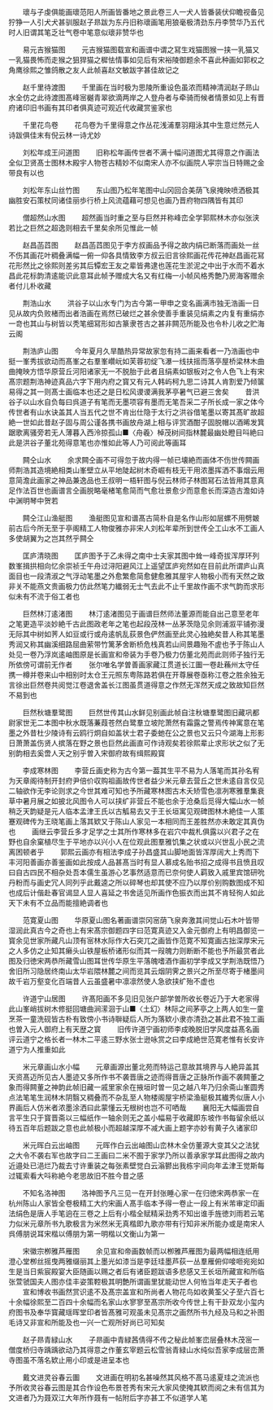 <!-- { "loadSidebar": true } -->
　　瓌与子虔俱能画瓌范阳人所画皆番地之景此卷三人一犬人皆番装伏仰瞻视备见狞狰一人引犬犬甚驯服赵子昻跋为东丹旧称瓌画笔用狼毫极清劲东丹李赞华乃五代时人旧谓其笔乏壮气卷中笔意似瓌非赞华也

　　易元吉猴猫图
　　元吉猴猫图载宣和画谱中谓之冩生戏猫图猴一挟一乳猫又一乳猫畏怖而走猴之狙猂猫之穉怯情事如见后有宋裕陵御题余不喜此种画如郭权之角鹰徐熙之雏鸽散之友人此帧喜赵文敏跋字甚佳故记之

　　赵千里待渡图
　　千里画在当时极为思陵所重设色虽浓而精神清润赵子昻山水全仿之此待渡图髙峰宻樾青翠欲滴两岸之人登舟者与牵骑而候者情景如见上有晋府诸印旧书画有其印者俱真迹可观近代收藏赏鉴家也

　　千里花鸟卷
　　花鸟卷为千里得意之作丛花浅浦羣羽翔泳其中生意烂然元人诗跋俱佳末有倪云林一诗尤妙

　　刘松年成王问道图
　　旧称松年画传世者不满十幅问道图尤其得意之作画法全似卫贤髙士图林木殿宇人物苍古精妙不似南宋人亦不似画院人寜宗当日特赐之金带良有以也

　　刘松年东山丝竹图
　　东山图乃松年笔图中山冈回合美荫飞泉掩映喷洒极其幽胜安石策杖同诸佳丽歩行桥上风流蕴藉可想见也画乃晋府物四隅皆有其印

　　僧超然山水图
　　超然画当时重之至与巨然并称峰峦全学郭熙林木亦似张浃若比之巨然之超逸则相去千里矣余所见惟此一帧

　　赵昌菡蓞图
　　赵昌菡蓞图见于李方叔画品予得之故内绢已断落而画处一丝不伤其画花叶稠叠满幅一俯一仰各具情致李方叔云旧言徐熙画花传花神赵昌画花冩花形然比之徐熙则差劣其后镡宏王友之辈皆弗逮也莲花生淤泥之中出于水而不着水昌此花标韵清逺能识此意耳此帧予赠成大名又有红梅一小帧风格秀艶乃房海客赠余者付儿朴收藏

　　荆浩山水
　　洪谷子以山水专门为古今第一甲申之变名画满市独无浩画一日见从故内负败楮而出者浩画在焉然已破烂之甚余使善手重装见绢素之内复有重绢亦一竒也其山与树皆以秃笔细冩形如古篆隶苍古之甚非闗范所能及也令朴儿收之贮海云阁

　　荆浩庐山图
　　今年夏月久旱酷热异常故家忽有持二画来看者一乃浩画也中挺一峯秀拔欲动而髙峯之右羣峯巑岏如芙蓉初绽飞瀑一线扶摇而落亭屋桥梁林木曲曲掩映方悟华原营丘河阳诸家无一不脱胎于此者且绢素如银板对之令人色飞上有宋髙宗题荆浩神迹真品六字下用内府之寳又有元人韩屿柯九思二诗其人肯割爱乃倾箧易得之其一则髙士画临本也还之是日松风谡谡满我茅亭暑气已避三舍矣
　　昔洪谷子以山水自负每曰呉道子有笔而无墨项容有墨而无笔吾采二子所长成一家之体今传世者有山水诀盖其人当五代之世不肯出仕隐于太行之洪谷借笔墨以寄其髙旷故超絶一世如此昔赵子固与周公谨各携书画放舟湖上相与评赏酒酣子固脱帽以酒晞发箕踞歌离骚旁若无人薄暮入西泠掠孤山■〈舟羲〉棹茂树间指林麓最幽处瞪目呌絶曰此是洪谷子董北苑得意笔也亦惟如此等人乃可阅此等画耳

　　闗仝山水
　　余求闗仝画不可得忽于故内得一帧已壊絶而画体不伤世传闗画师荆浩其造境絶相类山峯壁立从平地陡起树木奇崛有枝无干用浓墨挥洒不事烟云用意简澹此画家之神品兼逸品也王叔明一梧轩图与倪云林师子林图冩石法皆用其意真足作法百世也画谱言仝画脱略毫楮笔愈简而气愈壮景愈少而意愈长而深造古澹如诗中渊明琴中贺若

　　闗仝江山渔艇图
　　渔艇图见宣和谱髙古简朴自是名作山形如层螺不用劈皴前古后今所无至于亭阁精工人物俊雅亦非宋人刘松年辈所到世传仝工山水不工画人多使胡翼为之岂其然乎闗仝

　　匡庐清晓图
　　匡庐图予于乙未得之南中士夫家其图中耸一峰奇拔浑厚环列数峯揖拱相向忆余崇祯壬午舟过浔阳避风江上遥望匡庐宛然如在目前此所谓庐山真面目也一段清淑之气浮动笔墨之外愈繁愈简愈健愈雅其屋宇人物极小而有天然之致非关不能燕文贵画极力仿此然笔力纎弱无士气去此不止千里故作画不求气韵而求形似未有不流于俗工者也

　　巨然林汀逺渚图
　　林汀逺渚图见于画谱巨然师法董源而能自出己意至老年之笔更造平淡妙絶千古此图政老年之笔也起段茂林一丛茅茨隐见余则浦溆平铺弥漫无际其中树如荠人如豆或行或舟逺帆乱荻景色俨然画至此灵心独絶矣昔人称其笔墨秀润又称其幽溪细路屈曲萦带竹篱茅舍断桥危栈真若山间景趣殆不虗也予于陈山人处见一卷乃浮岚逺岫图原是长画宣和帝装为手卷乃极力仿董北苑而此则师子独行无所依傍可谓前无作者
　　张尔唯名学曽善画家藏江贯道长江圗一卷赴蘓州太守任携一樽并卷来山中相别时太仓王元照东粤陈路若俱在开尊展卷亟称江卷之胜余独无言徐出巨然卷共阅觉江卷退舍盖长江图虽贯道得意之作然无浑然天成之致故知巨然不易到也

　　巨然秋塘羣鹭图
　　巨然世传其山水鲜见别画此帧自注秋塘羣鹭图旧藏巩都尉家世无二本图中秋水既落蒹葭苍然白鹭羣立坡陀萧然有霜露之警焉传神寓意在笔墨之外昔杜少陵诗有云鸥行炯自如盖状士君子委虵在公之景也又云只今湖海上形影日萧萧盖伤贤人摈落在野之景也巨然此画直可作诗观矣若徐熙辈止求形状之似了无别韵相去奚啻人天之别乎曽入宋御府故有缉熙殿寳

　　李成寒林图
　　李营丘画史称为古今第一葢其生平不易为人落笔而其孙名宥为天章阁待制开封府尹倍价収购祖画故传世者益少米元章去营丘之世未逺自言仅见二轴欲作无李论则求之今世其难可知也予所藏寒林图古木夭矫雪色凛冽寒雅羣集衰草中暑月展之如披北风图令人可以挟纩非营丘不能也余于沧桑后觅得大幅山水一帧稍乏天韵疑是元人临本孟津王氏以古觚易去又于王长垣寓见观碑图林木絶佳一人策蹇观碑传为王晓笔画上落其欵又于陈山人家见一本相同而王差胜然亦未敢定其真伪也
　　画继云李营丘多才足学之士其所作寒林多在岩穴中裁札俱露以兴君子之在野也自余窠植尽生于平地亦以兴小人在位观此图羣雅饥集之状或以兴世乱小民之流离困顿者乎
　　郭熙云画亦有相法李成子孙昌盛其山脚地面皆浑厚阔大上秀而下丰河阳善画亦善鉴画如此按成人品甚髙当时有显人慕成名贻书招之成得书且愤且叹曰自古四民不相杂处吾本儒生虽游心艺事然适意而已奈何使人羁致入戚里宾馆研吮丹粉而与画史冗人同列乎此戴逵之所以碎琴也却其使不应乃以厚价别购数图成不知也成后计偕赴春官谒显人显人喜延之书舍适见所画作色振衣而出其不肯轻徇人如此天下未有不立品而能擅絶调者也

　　范寛夏山图
　　华原夏山图名著画谱崇冈宻荫飞泉奔激其间觉山石木叶皆带湿润此真古今之奇也上有宋髙宗御题四字曰范寛真迹又入金元御府上有明昌御览一寳余见世家所藏凡山顶有宻林水际作大石突兀之画皆作范寛不知寛画古拙深厚宋元之人多仿之止知其癞头山铁屋板桥诸形似而其一叚魄力则断断不能也予所最赏者此图及归徳宋两恭所藏雪山图耳世传华原生平落魄嗜酒作画初学李成又学荆浩既悟乃舍旧所习隐居终南山太华岩隈林麓之间而览其云烟阴霁之景兴之所至尽寄于楮墨间故千岩万壑变化百端昔人云虽盛暑中凛凛然使人急欲挟纩殆不虚也

　　许道宁山居图
　　许髙阳画不多见旧见张户部学曽所收长卷近乃于大老家得此山峯峭拔树木修挺回塘曲涧潆洄于山■〈土幻〉林际之间茅亭之上两人如生一童烹茶一童洗砚皆古朴有致傍小书诗聨疑后人所为落欵小隶亦清劲之甚此君不独工画也曽入元人御府上有天歴之寳
　　旧传许道宁画初师李成晚脱旧学风度益髙名画评云道宁之格长者一林木二平逺三野水张士逊咏赏之曰李成絶世范寛老惟有长安许道宁为人推重如此

　　米元章画山水小幅
　　元章画源出董北苑而特运己意故其境界与人絶异盖其天资髙迈所见古人墨迹又多所作书不袭晋唐之迹而得晋唐之正脉所作画不袭闗董之象而得闗董之神韵此帧旧藏一戚里家余在掖垣时曽一见之越八年乃归余斋山峯圆秀点法笔笔生润林木阴翳又稠叠而不杂乱至人物楼阁屋宇桥梁渔艇极其纎秀似唐人小界画后人仿米者浓墨涂洒曰此蒙懂云无根树也岂不可哂哉
　　襄阳无大幅画尝自言平生只于寳晋斋以三幅纸作一轴余则无之盖小幅易于收藏即东坡作书每留余纸以待五百年后题跋之意也此帧极小而超越深厚不减大画上题字亦妙有黄子久诸家印

　　米元晖白云出岫图
　　元晖作白云出岫图山峦林木全仿董源大变其父之法犹之大令不袭右军也故字曰二王画曰二米不囿于家学乃所以善承家学耳此图得之故内近邉处已浥烂乃裁去寸许重装之每张素壁觉白云滃鬰出我栋宇间向年孟津王觉斯每过辄索看大呌称絶今老思故旧不胜今昔之感

　　不知名洛神图
　　洛神图予凡三见一在开封张睡心家一在归徳宋两恭家一在杭州陈山人家皆全卷极精工大约宋画人髙手临本予得一卷止一段上有米芾审定印画法绢色是唐人手笔逈在三卷之上后有小楷全赋精采劲秀不知出谁手旌徳刘雨若云笔力似米元章所书九歌极言为米然米无真楷即九歌亦带有行知非米所能办或是南宋人呉傅朋说耳宋楷以傅朋为第一明楷以文衡山为第一

　　宋徽宗栁雅芦雁图
　　余见宣和帝画数帧而以栁雅芦雁图为最两幅相连纸用澄心堂栁丝摇曳两雅缀丽其上墨光如漆当是李廷珪墨芦荻一丛羣雁俯仰唼咂宛宛如生是当日紫宸殿宴大臣随画以赐之者后有诸臣题跋语多悲感又王长垣所藏宣和所临张萱虢国夫人图亦佳丰姿策鞚极其明艶所谓画里犹能动世人何恠当年走天子者也
　　宣和博收书画然赏识逺不及髙宗盖宣和所尚者人物花鸟如收黄筌父子至六百七十余幅徐熙至二百四十余幅而名家山水寥寥至髙宗所收今传世上有干卦双龙小玺内府图书及奉华寳藏瑶晖堂印者皆髙雅可观虽未见髙宗之画然所书九经及马和之补图毛诗又非宣和所能及也一兴一亡观所好尚已可知矣

　　赵子昻青緑山水
　　子昻画中青緑茜倩得不传之秘此帧峯峦层叠林木茂宻一僧度桥归寺踽踽欲动乃其得意之作董玄宰题云松雪翁青緑山水纯似吾家李成层峦萧寺图虽不落名欵止用小印或是进呈本也

　　戴文进灵谷春云圗
　　文进画在明初名甚噪然其风格不髙马逺夏珪之流派也予所收灵谷春云图是其合作设色布景苍秀有宋元大家风使掩其欵而阅之未有信其为文进者乃为聂双江大年所作聂有一帖附后字亦甚工不似道学人笔
